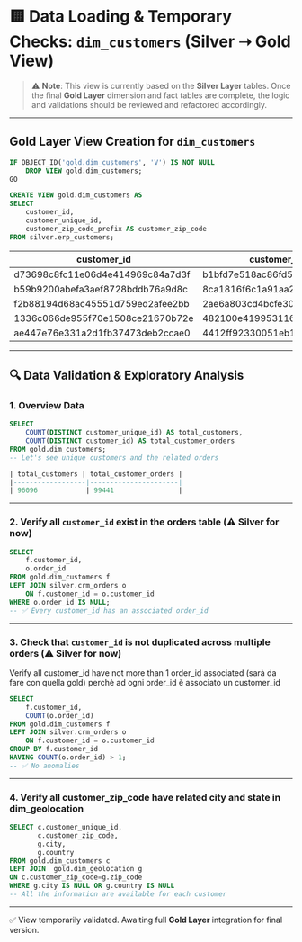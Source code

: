 
# 🟨 Data Loading & Temporary Checks: `dim_customers` (Silver ➝ Gold View)

> ⚠️ **Note**: This view is currently based on the **Silver Layer** tables.
> Once the final **Gold Layer** dimension and fact tables are complete, the logic and validations should be reviewed and refactored accordingly.

---

## Gold Layer View Creation for `dim_customers`

```sql
IF OBJECT_ID('gold.dim_customers', 'V') IS NOT NULL
    DROP VIEW gold.dim_customers;
GO

CREATE VIEW gold.dim_customers AS
SELECT 
    customer_id,
    customer_unique_id,
    customer_zip_code_prefix AS customer_zip_code
FROM silver.erp_customers;
```

| customer_id                        | customer_unique_id             | customer_zip_code |
|------------------------------------|--------------------------------|-------------------|
| d73698c8fc11e06d4e414969c84a7d3f | b1bfd7e518ac86fd5e44b796273c4f5c | 59460             |
| b59b9200abefa3aef8728bddb76a9d8c | 8ca1816f6c1a91aa2788ee471b85ab19 | 99840             |
| f2b88194d68ac45551d759ed2afee2bb | 2ae6a803cd4bcfe303b032afb1c9b89a | 03033             |
| 1336c066de955f70e1508ce21670b72e | 482100e419953116ee03dca7416277e0 | 19940             |
| ae447e76e331a2d1fb37473deb2ccae0 | 4412ff92330051eb18b7aa95d9d172e7 | 08790             |

---

## 🔍 Data Validation & Exploratory Analysis

### 1. Overview Data
```sql
SELECT 
    COUNT(DISTINCT customer_unique_id) AS total_customers,
    COUNT(DISTINCT customer_id) AS total_customer_orders
FROM gold.dim_customers;
-- Let's see unique customers and the related orders

| total_customers | total_customer_orders |
|------------------|----------------------|
| 96096            | 99441                |

```

---

### 2. Verify all `customer_id` exist in the orders table (⚠️ Silver for now)
```sql
SELECT  
    f.customer_id,
    o.order_id
FROM gold.dim_customers f
LEFT JOIN silver.crm_orders o
    ON f.customer_id = o.customer_id
WHERE o.order_id IS NULL;
-- ✅ Every customer_id has an associated order_id
```

---

### 3. Check that `customer_id` is not duplicated across multiple orders (⚠️ Silver for now)
Verify all customer_id have not more than 1 order_id associated (sarà da fare con quella gold) 
perchè ad ogni order_id è associato un customer_id 
```sql
SELECT  
    f.customer_id,
    COUNT(o.order_id)
FROM gold.dim_customers f
LEFT JOIN silver.crm_orders o
    ON f.customer_id = o.customer_id
GROUP BY f.customer_id
HAVING COUNT(o.order_id) > 1;
-- ✅ No anomalies
```

---
### 4. Verify all customer_zip_code have related city and state in dim_geolocation
```sql
SELECT c.customer_unique_id,
	   c.customer_zip_code,
	   g.city,
	   g.country
FROM gold.dim_customers c
LEFT JOIN  gold.dim_geolocation g
ON c.customer_zip_code=g.zip_code
WHERE g.city IS NULL OR g.country IS NULL
-- All the information are available for each customer
```
---

✅ View temporarily validated. Awaiting full **Gold Layer** integration for final version.
